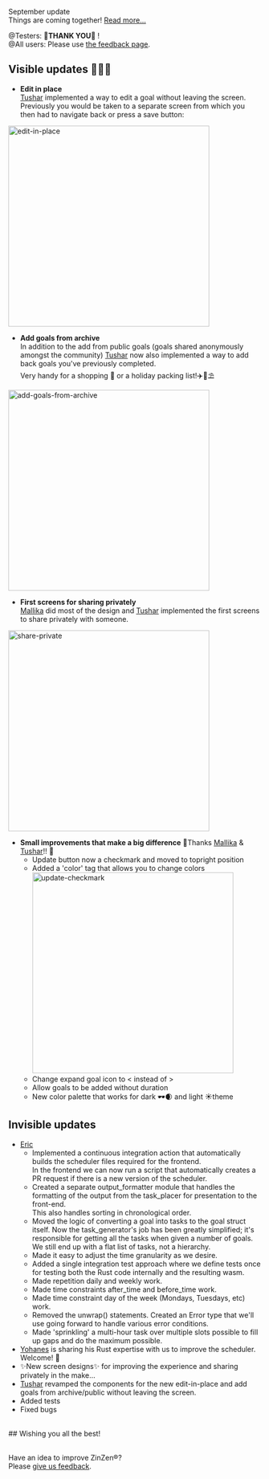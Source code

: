 September update  
Things are coming together!
[Read more...](https://blog.zinzen.me/2022/10/07/App-update.html)   

@Testers: 🙏**THANK YOU**🙏 !  
@All users: Please use [the feedback page](https://zinzen.me/Feedback).

## Visible updates 🎁🎁🎁
- **Edit in place**  
[Tushar](https://github.com/Tushar-4781) implemented a way to edit a goal without leaving the screen.  
Previously you would be taken to a separate screen from which you then had to navigate back or press a save button:  
<img src="/img/edit_in_place.gif" alt="edit-in-place" width="400"/>  

- **Add goals from archive**  
In addition to the add from public goals (goals shared anonymously amongst the community) [Tushar](https://github.com/Tushar-4781) now also implemented a way to add back goals you've previously completed.  
Very handy for a shopping 🛒 or a holiday packing list!✈️🌴⛱️   
<img src="/img/add_goals_from_archive.gif" alt="add-goals-from-archive" width="400"/>  

- **First screens for sharing privately**  
[Mallika](https://github.com/mallikarai05) did most of the design and [Tushar](https://github.com/Tushar-4781) implemented the first screens to share privately with someone.  
<img src="/img/share_private.gif" alt="share-private" width="400"/>  

- **Small improvements that make a big difference**
🙏Thanks [Mallika](https://github.com/mallikarai05) & [Tushar](https://github.com/Tushar-4781)!! 🙏
  - Update button now a checkmark and moved to topright position
  - Added a 'color' tag that allows you to change colors  
    <img src="/img/update_checkmark.PNG" alt="update-checkmark" width="400"/>  
  - Change expand goal icon to < instead of >
  - Allow goals to be added without duration
  - New color palette that works for dark 🕶️🌒 and light ☀️theme

## Invisible updates
- [Eric](https://github.com/egithinji) 
  - Implemented a continuous integration action that automatically builds the scheduler files required for the frontend.  
  In the frontend we can now run a script that automatically creates a PR request if there is a new version of the scheduler.
  - Created a separate output_formatter module that handles the formatting of the output from the task_placer for presentation to the front-end.  
  This also handles sorting in chronological order.
  - Moved the logic of converting a goal into tasks to the goal struct itself. Now the task_generator's job has been greatly simplified; it's responsible for getting all the tasks when given a number of goals. We still end up with a flat list of tasks, not a hierarchy.
  - Made it easy to adjust the time granularity as we desire.
  - Added a single integration test approach where we define tests once for testing both the Rust code internally and the resulting wasm.
  - Made repetition daily and weekly work.
  - Made time constraints after_time and before_time work.
  - Made time constraint day of the week (Mondays, Tuesdays, etc) work.
  - Removed the unwrap() statements. Created an Error type that we'll use going forward to handle various error conditions.
  - Made 'sprinkling' a multi-hour task over multiple slots possible to fill up gaps and do the maximum possible.
- [Yohanes](https://github.com/Y0h4n3s) is sharing his Rust expertise with us to improve the scheduler. Welcome! 👐
- ✨New screen designs✨ for improving the experience and sharing privately in the make...  
- [Tushar](https://github.com/Tushar-4781) revamped the components for the new edit-in-place and add goals from archive/public without leaving the screen.
- Added tests  
- Fixed bugs  
<br />  
## Wishing you all the best!
<br />
<br />

Have an idea to improve ZinZen®?  
Please [give us feedback](https://zinzen.me/Feedback).

